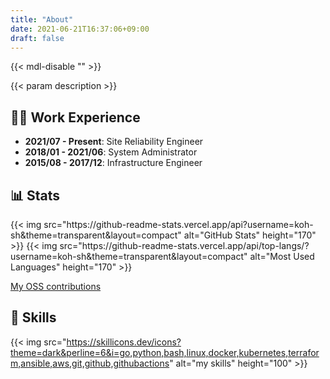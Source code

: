 ```yaml
---
title: "About"
date: 2021-06-21T16:37:06+09:00
draft: false
---
```


{{< mdl-disable "<!-- markdownlint-disable MD034 -->" >}}

{{< param description >}}

## 👨‍💻 Work Experience

- **2021/07 - Present**: Site Reliability Engineer
- **2018/01 - 2021/06**: System Administrator
- **2015/08 - 2017/12**: Infrastructure Engineer

## 📊 Stats

<div class="stats-images">
{{< img src="https://github-readme-stats.vercel.app/api?username=koh-sh&theme=transparent&layout=compact" alt="GitHub Stats" height="170" >}}
{{< img src="https://github-readme-stats.vercel.app/api/top-langs/?username=koh-sh&theme=transparent&layout=compact" alt="Most Used Languages" height="170" >}}
</div>

[My OSS contributions](/contributes)

## 🔨 Skills

{{< img src="https://skillicons.dev/icons?theme=dark&perline=6&i=go,python,bash,linux,docker,kubernetes,terraform,ansible,aws,git,github,githubactions" alt="my skills" height="100" >}}

